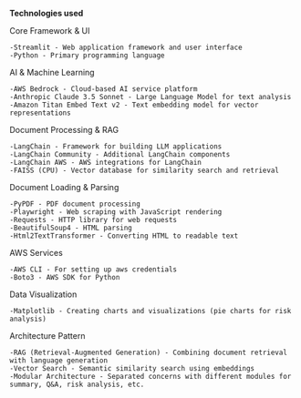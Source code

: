 **Technologies used**

Core Framework & UI

    -Streamlit - Web application framework and user interface
    -Python - Primary programming language

AI & Machine Learning

    -AWS Bedrock - Cloud-based AI service platform
    -Anthropic Claude 3.5 Sonnet - Large Language Model for text analysis
    -Amazon Titan Embed Text v2 - Text embedding model for vector representations

Document Processing & RAG

    -LangChain - Framework for building LLM applications
    -LangChain Community - Additional LangChain components
    -LangChain AWS - AWS integrations for LangChain
    -FAISS (CPU) - Vector database for similarity search and retrieval

Document Loading & Parsing

    -PyPDF - PDF document processing
    -Playwright - Web scraping with JavaScript rendering
    -Requests - HTTP library for web requests
    -BeautifulSoup4 - HTML parsing 
    -Html2TextTransformer - Converting HTML to readable text

AWS Services

    -AWS CLI - For setting up aws credentials
    -Boto3 - AWS SDK for Python 

Data Visualization

    -Matplotlib - Creating charts and visualizations (pie charts for risk analysis)


Architecture Pattern

    -RAG (Retrieval-Augmented Generation) - Combining document retrieval with language generation
    -Vector Search - Semantic similarity search using embeddings
    -Modular Architecture - Separated concerns with different modules for summary, Q&A, risk analysis, etc.
